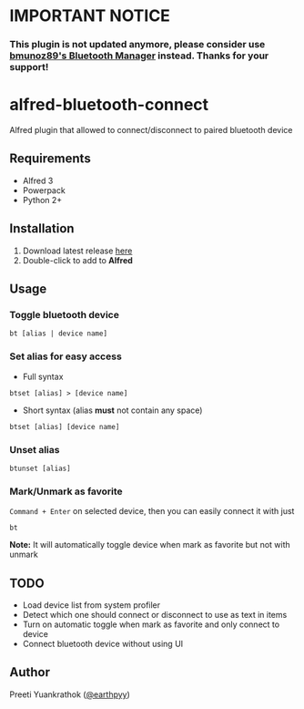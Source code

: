 # IMPORTANT NOTICE
### This plugin is not updated anymore, please consider use [bmunoz89's Bluetooth Manager](https://github.com/bmunoz89/alfred-wf-bluetooth-manager) instead. Thanks for your support!

# alfred-bluetooth-connect
Alfred plugin that allowed to connect/disconnect to paired bluetooth device


## Requirements
- Alfred 3
- Powerpack
- Python 2+


## Installation
1. Download latest release [here](https://github.com/earthpyy/alfred-bluetooth-connect/releases/latest)
2. Double-click to add to **Alfred**


## Usage
### Toggle bluetooth device
```
bt [alias | device name]
```

### Set alias for easy access
- Full syntax
```
btset [alias] > [device name]
```

- Short syntax (alias **must** not contain any space)
```
btset [alias] [device name]
```


### Unset alias
```
btunset [alias]
```

### Mark/Unmark as favorite
`Command + Enter` on selected device, then you can easily connect it with just
```
bt
```
**Note:** It will automatically toggle device when mark as favorite but not with unmark


## TODO
- Load device list from system profiler
- Detect which one should connect or disconnect to use as text in items
- Turn on automatic toggle when mark as favorite and only connect to device
- Connect bluetooth device without using UI


## Author
Preeti Yuankrathok ([@earthpyy](https://github.com/earthpyy))
